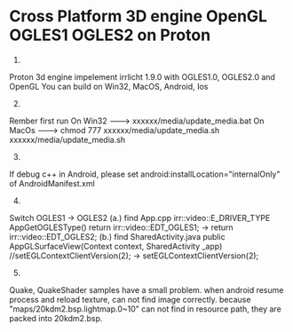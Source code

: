 Cross Platform 3D engine OpenGL OGLES1 OGLES2 on Proton
=================
1.
Proton 3d engine impelement irrlicht 1.9.0 with OGLES1.0, OGLES2.0 and OpenGL
You can build on Win32, MacOS, Android, Ios

2.
Rember first run
On Win32 --->
xxxxxx/media/update_media.bat
On MacOs --->
chmod 777 xxxxxx/media/update_media.sh
xxxxxx/media/update_media.sh

3.
If debug c++ in Android, please set
android:installLocation="internalOnly" of AndroidManifest.xml

4.
Switch OGLES1 -> OGLES2
(a.) find App.cpp
irr::video::E_DRIVER_TYPE AppGetOGLESType()
return irr::video::EDT_OGLES1; -> return irr::video::EDT_OGLES2;
(b.) find SharedActivity.java
public AppGLSurfaceView(Context context, SharedActivity _app)
//setEGLContextClientVersion(2); -> setEGLContextClientVersion(2);

5.
Quake, QuakeShader samples have a small problem.
when android resume process and reload texture, can not find image correctly.
because "maps/20kdm2.bsp.lightmap.0~10" can not find in resource path, they are packed into 20kdm2.bsp.